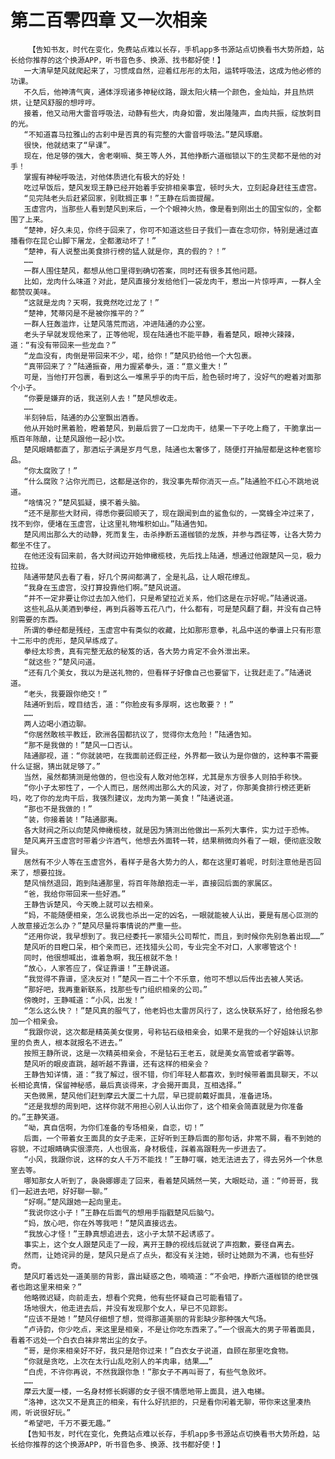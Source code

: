 # 第二百零四章 又一次相亲
        【告知书友，时代在变化，免费站点难以长存，手机app多书源站点切换看书大势所趋，站长给你推荐的这个换源APP，听书音色多、换源、找书都好使！】
       一大清早楚风就爬起来了，习惯成自然，迎着红彤彤的太阳，运转呼吸法，这成为他必修的功课。
       不久后，他神清气爽，通体浮现诸多神秘纹路，跟太阳火精一个颜色，金灿灿，并且热烘烘，让楚风舒服的想哼哼。
       接着，他又动用大雷音呼吸法，动静有些大，肉身如雷，发出隆隆声，血肉共振，绽放刺目的光。
       “不知道喜马拉雅山的古刹中是否真的有完整的大雷音呼吸法。”楚风琢磨。
       很快，他就结束了“早课”。
       现在，他足够的强大，舍老喇嘛、獒王等人外，其他挣断六道枷锁以下的生灵都不是他的对手！
       掌握有神秘呼吸法，对他体质进化有极大的好处！
       吃过早饭后，楚风发现王静已经开始着手安排相亲事宜，顿时头大，立刻起身赶往玉虚宫。
       “见完陆老头后赶紧回家，别耽搁正事！”王静在后面提醒。
       玉虚宫内，当那些人看到楚风到来后，一个个眼神火热，像是看到刚出土的国宝似的，全都围了上来。
       “楚神，好久未见，你终于回来了，你可不知道这些日子我们一直在念叨你，特别是通过直播看你在昆仑山脚下屠龙，全都激动坏了！”
       “楚神，有人说整出美食排行榜的猛人就是你，真的假的？！”
       ……
       一群人围住楚风，都想从他口里得到确切答案，同时还有很多其他问题。
       比如，龙肉什么味道？对此，楚风直接分发给他们一袋龙肉干，惹出一片惊呼声，一群人全都赞叹美味。
       “这就是龙肉？天啊，我竟然吃过龙了！”
       “楚神，梵蒂冈是不是被你推平的？”
       一群人狂轰滥炸，让楚风落荒而逃，冲进陆通的办公室。
       老头子早就发现他来了，正等他呢，现在陆通也不能平静，看着楚风，眼神火辣辣，道：“有没有带回来一些龙血？”
       “龙血没有，肉倒是带回来不少，喏，给你！”楚风扔给他一个大包裹。
       “真带回来了？”陆通振奋，用力握紧拳头，道：“意义重大！”
       可是，当他打开包裹，看到这么一堆黑乎乎的肉干后，脸色顿时垮了，没好气的瞪着对面那个小子。
       “你要是嫌弃的话，我送别人去！”楚风想收走。
       ……
       半刻钟后，陆通的办公室飘出酒香。
       他从开始时黑着脸，瞪着楚风，到最后尝了一口龙肉干，结果一下子吃上瘾了，干脆拿出一瓶百年陈酿，让楚风跟他一起小饮。
       楚风眼睛都直了，那酒坛子满是岁月气息，陆通也太奢侈了，随便打开抽屉都是这种老窖珍品。
       “你太腐败了！”
       “什么腐败？沾你光而已，这都是送你的，我没事先帮你消灭一点。”陆通脸不红心不跳地说道。
       “啥情况？”楚风狐疑，摸不着头脑。
       “还不是那些大财阀，得悉你要回顺天了，现在跟闻到血的鲨鱼似的，一窝蜂全冲过来了，找不到你，便堵在玉虚宫，让这里礼物堆积如山。”陆通告知。
       楚风闹出那么大的动静，死而复生，击杀挣断五道枷锁的龙族，并参与西征等，让各大势力都坐不住了。
       在他还没有回来前，各大财阀边开始伸橄榄枝，先后找上陆通，想通过他跟楚风一见，极力拉拢。
       陆通带楚风去看了看，好几个房间都满了，全是礼品，让人眼花缭乱。
       “我身在玉虚宫，没打算投靠他们啊。”楚风说道。
       “并不一定非要让你过去加入他们，只是希望拉近关系，他们这是在示好呢。”陆通说道。
       这些礼品从美酒到拳经，再到兵器等五花八门，什么都有，可是楚风翻了翻，并没有自己特别需要的东西。
       所谓的拳经都是残经，玉虚宫中有类似的收藏，比如那形意拳，礼品中送的拳谱上只有形意十二形中的虎形，楚风早练成了。
       拳经太珍贵，真有完整无敌的秘笈的话，各大势力肯定不会外泄出来。
       “就这些？”楚风问道。
       “还有几个美女，我以为是送礼物的，但看样子好像自己也要留下，让我赶走了。”陆通说道。
       “老头，我要跟你绝交！”
       陆通听到后，瞠目结舌，道：“你脸皮有多厚啊，这也敢要？！”
       ……
       两人边喝小酒边聊。
       “你居然敢核平教廷，欧洲各国都抗议了，觉得你太危险！”陆通告知。
       “那不是我做的！”楚风一口否认。
       陆通鄙视，道：“你就装吧，在我面前还假正经，外界都一致认为是你做的，这种事不需要什么证据，猜出就足够了。”
       当然，虽然都猜测是他做的，但也没有人敢对他怎样，尤其是东方很多人则拍手称快。
       “你小子太邪性了，一个人而已，居然闹出那么大的风波，对了，你那美食排行榜还更新吗，吃了你的龙肉干后，我强烈建议，龙肉为第一美食！”陆通说道。
       “那也不是我做的！”
       “装，你接着装！”陆通鄙夷。
       各大财阀之所以向楚风伸橄榄枝，就是因为猜测出他做出一系列大事件，实力过于恐怖。
       楚风离开玉虚宫时带着少许酒气，他想去外面转一转，结果稍微向外看了一眼，便彻底没敢冒头。
       居然有不少人等在玉虚宫外，看样子是各大势力的人，都在这里盯着呢，时刻注意他是否回来了，想要拉拢。
       楚风悄然退回，跑到陆通那里，将百年陈酿抱走一半，直接回后面的家属区。
       “爸，我给你带回来一些好酒。”
       王静告诉楚风，今天晚上就可以去相亲。
       “妈，不能随便相亲，怎么说我也杀出一定的凶名，一眼就能被人认出，要是有居心叵测的人故意接近怎么办？”楚风尽量将事情说的严重一些。
       “还用你说，我早想到了。我已经委托一家猎头公司帮忙，而且，到时候你先别急着出现……”
       楚风听的目瞪口呆，相个亲而已，还找猎头公司，专业完全不对口，人家哪管这个！
       同时，他很想喊出，谁着急啊，我压根就不急！
       “放心，人家答应了，保证靠谱！”王静说道。
       “我觉得不靠谱，坚决反对！”楚风一百二十个不乐意，他可不想以后传出去被人笑话。
       “那好吧，我再重新联系，找那些专门组织相亲的公司。”
       傍晚时，王静喊道：“小风，出发！”
       “怎么这么快？！”楚风真的服气了，他老妈也太雷厉风行了，这么快联系好了，给他报名参加一个相亲会。
       “我跟你说，这次都是精英美女俊男，号称钻石级相亲会，如果不是我的一个好姐妹认识那里的负责人，根本就报名不进去。”
       按照王静所说，这是一次精英相亲会，不是钻石王老五，就是美女高管或者学霸等。
       楚风听的眼皮直跳，越听越不靠谱，还有这样的相亲会？
       王静告知详情，道：“我了解过，很不错，你们年轻人都喜欢，到时候带着面具聊天，不以长相论真情，保留神秘感，最后真谈得来，才会揭开面具，互相选择。”
       天色微黑，楚风他们赶到摩云大厦二十九层，早已提前戴好面具，准备进场。
       “还是我想的周到吧，这样你就不用担心别人认出你了，这个相亲会简直就是为你准备的。”王静笑道。
       “呦，真自信啊，为你们准备的专场相亲，自恋，切！”
       后面，一个带着女王面具的女子走来，正好听到王静后面的那句话，非常不屑，看不到她的容貌，不过眼睛确实很漂亮，人也很高，身材极佳，踩着高跟鞋先一步进去了。
       “小风，我跟你说，这样的女人千万不能找！”王静叮嘱，她无法进去了，得去另外一个休息室去等。
       哪知那女人听到了，袅袅娜娜走了回来，看着楚风嫣然一笑，大眼眨动，道：“帅哥哥，我们一起进去吧，好好聊一聊。”
       “好啊。”楚风跟她一起向里走。
       “我说你这小子！”王静在后面气的想用手指戳楚风后脑勺。
       “妈，放心吧，你在外等我吧！”楚风直接远去。
       “我放心才怪！”王静真想追进去，这小子太禁不起诱惑了。
       事实上，这个女人跟楚风走了一段，离开王静的视线后就说了声抱歉，要径自离去。
       然而，让她诧异的是，楚风只是点了点头，都没有关注她，顿时让她颇为不满，也有些好奇。
       楚风盯着远处一道美丽的背影，露出疑惑之色，喃喃道：“不会吧，挣断六道枷锁的绝世强者也跑这里来相亲？”
       他略微迟疑，向前走去，想看个究竟，他有些怀疑自己可能看错了。
       场地很大，他走进去后，并没有发现那个女人，早已不见踪影。
       “应该不是她！”楚风仔细想了想，觉得那道美丽的背影缺少那种强大气场。
       “卢诗韵，你少吃点，来这里是相亲，不是让你吃东西来了。”一个很高大的男子带着面具，看着不远处一个白衣白袜非常出尘的女子。
       “哥，是你来相亲好不好，我只是陪你过来！”白衣女子说道，自顾在那里吃食物。
       “你就是贪吃，上次在太行山乱吃别人的羊肉串，结果……”
       “白虎，不许你再说，不然我跟你急！”那女子不再叫哥了，有些气急败坏。
       ……
       摩云大厦一楼，一名身材修长婀娜的女子很不情愿地带上面具，进入电梯。
       “洛神，这次又不是真正的相亲，有什么好抗拒的，只是看你闲着无聊，带你来这里凑热闹，听说很好玩。”
       “希望吧，千万不要无趣。”
       【告知书友，时代在变化，免费站点难以长存，手机app多书源站点切换看书大势所趋，站长给你推荐的这个换源APP，听书音色多、换源、找书都好使！】